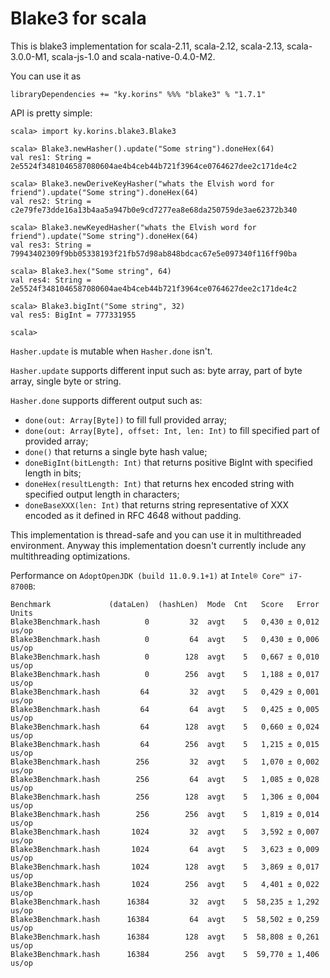 # Blake3 for scala

This is blake3 implementation for scala-2.11, scala-2.12, scala-2.13, scala-3.0.0-M1, scala-js-1.0 and scala-native-0.4.0-M2.

You can use it as
```
libraryDependencies += "ky.korins" %%% "blake3" % "1.7.1"
```

API is pretty simple:
```
scala> import ky.korins.blake3.Blake3

scala> Blake3.newHasher().update("Some string").doneHex(64)
val res1: String = 2e5524f3481046587080604ae4b4ceb44b721f3964ce0764627dee2c171de4c2

scala> Blake3.newDeriveKeyHasher("whats the Elvish word for friend").update("Some string").doneHex(64)
val res2: String = c2e79fe73dde16a13b4aa5a947b0e9cd7277ea8e68da250759de3ae62372b340

scala> Blake3.newKeyedHasher("whats the Elvish word for friend").update("Some string").doneHex(64)
val res3: String = 79943402309f9bb05338193f21fb57d98ab848bdcac67e5e097340f116ff90ba

scala> Blake3.hex("Some string", 64)
val res4: String = 2e5524f3481046587080604ae4b4ceb44b721f3964ce0764627dee2c171de4c2

scala> Blake3.bigInt("Some string", 32)
val res5: BigInt = 777331955

scala> 
```

`Hasher.update` is mutable when `Hasher.done` isn't.

`Hasher.update` supports different input such as: byte array, part of byte array, single byte or string.

`Hasher.done` supports different output such as:
 - `done(out: Array[Byte])` to fill full provided array;
 - `done(out: Array[Byte], offset: Int, len: Int)` to fill specified part of provided array;
 - `done()` that returns a single byte hash value;
 - `doneBigInt(bitLength: Int)` that returns positive BigInt with specified length in bits;
 - `doneHex(resultLength: Int)` that returns hex encoded string with specified output length in characters;
 - `doneBaseXXX(len: Int)` that returns string representative of XXX encoded as it defined in RFC 4648 without padding.
 
This implementation is thread-safe and you can use it in multithreaded environment.
Anyway this implementation doesn't currently include any multithreading optimizations.

Performance on `AdoptOpenJDK (build 11.0.9.1+1)` at `Intel® Core™ i7-8700B`:
```
Benchmark             (dataLen)  (hashLen)  Mode  Cnt   Score   Error  Units
Blake3Benchmark.hash          0         32  avgt    5   0,430 ± 0,012  us/op
Blake3Benchmark.hash          0         64  avgt    5   0,430 ± 0,006  us/op
Blake3Benchmark.hash          0        128  avgt    5   0,667 ± 0,010  us/op
Blake3Benchmark.hash          0        256  avgt    5   1,188 ± 0,017  us/op
Blake3Benchmark.hash         64         32  avgt    5   0,429 ± 0,001  us/op
Blake3Benchmark.hash         64         64  avgt    5   0,425 ± 0,005  us/op
Blake3Benchmark.hash         64        128  avgt    5   0,660 ± 0,024  us/op
Blake3Benchmark.hash         64        256  avgt    5   1,215 ± 0,015  us/op
Blake3Benchmark.hash        256         32  avgt    5   1,070 ± 0,002  us/op
Blake3Benchmark.hash        256         64  avgt    5   1,085 ± 0,028  us/op
Blake3Benchmark.hash        256        128  avgt    5   1,306 ± 0,004  us/op
Blake3Benchmark.hash        256        256  avgt    5   1,819 ± 0,014  us/op
Blake3Benchmark.hash       1024         32  avgt    5   3,592 ± 0,007  us/op
Blake3Benchmark.hash       1024         64  avgt    5   3,623 ± 0,009  us/op
Blake3Benchmark.hash       1024        128  avgt    5   3,869 ± 0,017  us/op
Blake3Benchmark.hash       1024        256  avgt    5   4,401 ± 0,022  us/op
Blake3Benchmark.hash      16384         32  avgt    5  58,235 ± 1,292  us/op
Blake3Benchmark.hash      16384         64  avgt    5  58,502 ± 0,259  us/op
Blake3Benchmark.hash      16384        128  avgt    5  58,808 ± 0,261  us/op
Blake3Benchmark.hash      16384        256  avgt    5  59,770 ± 1,406  us/op
```
